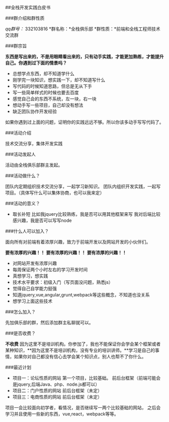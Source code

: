 
##全栈开发实践白皮书

###群介绍和群性质

*qq群号：* 332103816 
*群名称：*全栈俱乐部
*群性质：*前端和全栈工程师技术交流群

###群宗旨

**东西是写出来的，不是用眼睛看出来的，只有动手实践，才能更加熟练，才能提升自己。你遇到过下面的情景吗？**

- 总想学点东西，却不知道学什么
- 刚学完一块知识，想实践一下，却不知道写什么
- 写代码的时候知道思路，但总是无从下手
- 写一些简单样式的时候也要去百度
- 感觉自己会的东西不系统，左一块，右一块
- 想动手写一些项目，自己却没有想法
- 缺乏团队协作开发经验

如果你遇到过上面的问题，证明你的实践远远不够。所以你该多动手写写代码了。

###活动介绍

技术交流分享，集体开发实践

###活动发起人

活动由全栈俱乐部群主发起。

###活动做什么？

团队内定期组织技术交流分享，一起学习新知识。
团队内组织开发实践，一起写项目。（具体写什么可以集体协商，也可以我来定）

###活动的意义？

- 取长补短
比如我jquery比较熟练，我是否可以用其他框架来写
我对后端比较感兴趣，我是否可以写写node

###什么人可以加入？

面向所有对前端有着浓厚兴趣，致力于前端开发以及网站开发的小伙伴们。

**要有浓厚的兴趣！！**
**要有浓厚的兴趣！！**
**要有浓厚的兴趣！！**

- 对网站开发有浓厚兴趣
- 每周保证两个小时左右的学习开发时间
- 真想学习，想实践
- 技术水平要求：初级入门（写页面没问题，熟悉js）
- 觉得自己自学能力挺强
- 知道jquery,vue,angular,grunt,webpack等这些概念，不知道也没关系
- 想学习上面这些技术

###怎么加入？

先加俱乐部的群，然后添加群主私聊就可以。

###是否收费？

**不收费**
因为这里不是培训机构。你参加了，我也不能保证你会学会某个框架或者某种知识，**因为这里不是培训机构，没有专业的培训讲师。**学习是自己的事情，如果你对自己都没有信心去学会某个知识点，别人也帮不了你什么。

###最近计划

- 项目一：论坛性质的网站
第一个项目，比较基础。
前后台框架（前端可能会是jquery,后端Java、php、node.js都可以）
- 项目二：门户性质的网站
前后台框架（未定）
- 项目三：电商性质的网站
前后台框架（未定）

项目一会比较面向初学者，看情况，是否继续写一两个比较基础的网站，
之后会学习并且使用一些新的东西，vue,react，webpack等等。
